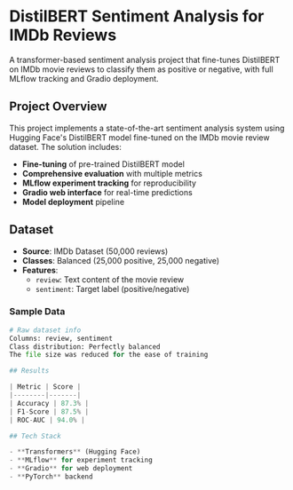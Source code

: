 # DistilBERT Sentiment Analysis for IMDb Reviews

A transformer-based sentiment analysis project that fine-tunes DistilBERT on IMDb movie reviews to classify them as positive or negative, with full MLflow tracking and Gradio deployment.

## Project Overview

This project implements a state-of-the-art sentiment analysis system using Hugging Face's DistilBERT model fine-tuned on the IMDb movie review dataset. The solution includes:

- **Fine-tuning** of pre-trained DistilBERT model
- **Comprehensive evaluation** with multiple metrics
- **MLflow experiment tracking** for reproducibility
- **Gradio web interface** for real-time predictions
- **Model deployment** pipeline

## Dataset

- **Source**: IMDb Dataset (50,000 reviews)
- **Classes**: Balanced (25,000 positive, 25,000 negative)
- **Features**: 
  - `review`: Text content of the movie review
  - `sentiment`: Target label (positive/negative)

### Sample Data
```python
# Raw dataset info
Columns: review, sentiment
Class distribution: Perfectly balanced
The file size was reduced for the ease of training

## Results

| Metric | Score |
|--------|-------|
| Accuracy | 87.3% |
| F1-Score | 87.5% |
| ROC-AUC | 94.0% |

## Tech Stack

- **Transformers** (Hugging Face)
- **MLflow** for experiment tracking
- **Gradio** for web deployment
- **PyTorch** backend
